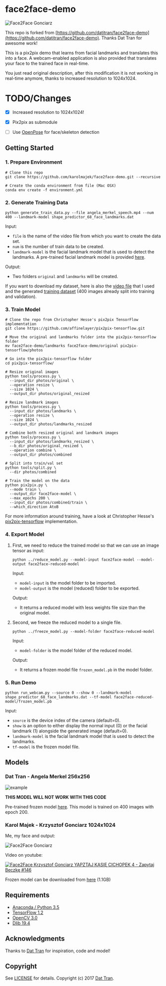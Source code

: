 # face2face-demo


![Face2Face Gonciarz](zapytaj-beczke.gif)

This repo is forked from [https://github.com/datitran/face2face-demo](https://github.com/datitran/face2face-demo). Thanks Dat Tran for awesome work!

This is a pix2pix demo that learns from facial landmarks and translates this into a face. A webcam-enabled application is also provided that translates your face to the trained face in real-time.

You just read original description, after this modification it is not working in real-time anymore, thanks to increased resolution to 1024x1024.

# TODO/Changes

- [x] Increased resolution to 1024x1024!
- [x] Pix2pix as submodule
- [ ] Use [OpenPose](https://github.com/CMU-Perceptual-Computing-Lab/openpose) for face/skeleton detection


## Getting Started

### 1. Prepare Environment

```
# Clone this repo
git clone https://github.com/karolmajek/face2face-demo.git --recursive

# Create the conda environment from file (Mac OSX)
conda env create -f environment.yml
```

### 2. Generate Training Data

```
python generate_train_data.py --file angela_merkel_speech.mp4 --num 400 --landmark-model shape_predictor_68_face_landmarks.dat
```

Input:

- `file` is the name of the video file from which you want to create the data set.
- `num` is the number of train data to be created.
- `landmark-model` is the facial landmark model that is used to detect the landmarks. A pre-trained facial landmark model is provided [here](http://dlib.net/files/shape_predictor_68_face_landmarks.dat.bz2).

Output:

- Two folders `original` and `landmarks` will be created.

If you want to download my dataset, here is also the [video file](https://u7410512.dl.dropboxusercontent.com/u/7410512/face2face-demo/angela_merkel_speech.mp4) that I used and the generated [training dataset](https://u7410512.dl.dropboxusercontent.com/u/7410512/face2face-demo/dataset.zip) (400 images already split into training and validation).

### 3. Train Model

```
# Clone the repo from Christopher Hesse's pix2pix TensorFlow implementation
git clone https://github.com/affinelayer/pix2pix-tensorflow.git

# Move the original and landmarks folder into the pix2pix-tensorflow folder
mv face2face-demo/landmarks face2face-demo/original pix2pix-tensorflow/photos

# Go into the pix2pix-tensorflow folder
cd pix2pix-tensorflow/

# Resize original images
python tools/process.py \
  --input_dir photos/original \
  --operation resize \
  --size 1024 \
  --output_dir photos/original_resized

# Resize landmark images
python tools/process.py \
  --input_dir photos/landmarks \
  --operation resize \
  --size 1024 \
  --output_dir photos/landmarks_resized

# Combine both resized original and landmark images
python tools/process.py \
  --input_dir photos/landmarks_resized \
  --b_dir photos/original_resized \
  --operation combine \
  --output_dir photos/combined

# Split into train/val set
python tools/split.py \
  --dir photos/combined

# Train the model on the data
python pix2pix.py \
  --mode train \
  --output_dir face2face-model \
  --max_epochs 200 \
  --input_dir photos/combined/train \
  --which_direction AtoB
```

For more information around training, have a look at Christopher Hesse's [pix2pix-tensorflow](https://github.com/affinelayer/pix2pix-tensorflow) implementation.

### 4. Export Model

1. First, we need to reduce the trained model so that we can use an image tensor as input:
    ```
    python ../reduce_model.py --model-input face2face-model --model-output face2face-reduced-model
    ```

    Input:

    - `model-input` is the model folder to be imported.
    - `model-output` is the model (reduced) folder to be exported.

    Output:

    - It returns a reduced model with less weights file size than the original model.

2. Second, we freeze the reduced model to a single file.
    ```
    python ../freeze_model.py --model-folder face2face-reduced-model
    ```

    Input:

    - `model-folder` is the model folder of the reduced model.

    Output:

    - It returns a frozen model file `frozen_model.pb` in the model folder.

### 5. Run Demo

```
python run_webcam.py --source 0 --show 0 --landmark-model shape_predictor_68_face_landmarks.dat --tf-model face2face-reduced-model/frozen_model.pb
```

Input:

- `source` is the device index of the camera (default=0).
- `show` is an option to either display the normal input (0) or the facial landmark (1) alongside the generated image (default=0).
- `landmark-model` is the facial landmark model that is used to detect the landmarks.
- `tf-model` is the frozen model file.



## Models

### Dat Tran - Angela Merkel 256x256

![example](example.gif)

**THIS MODEL WILL NOT WORK WITH THIS CODE**

Pre-trained frozen model [here](https://dl.dropboxusercontent.com/s/rzfaoeb3e2ta343/face2face_model_epoch_200.zip). This model is trained on 400 images with epoch 200.

### Karol Majek - Krzysztof Gonciarz 1024x1024

Me, my face and output:

![Face2Face Gonciarz](example-gonciarz.gif)


Video on youtube:

[![Face2Face Krzysztof Gonciarz YAPZTAJ KASIĘ CICHOPEK 4 - Zapytaj Beczkę #146](http://img.youtube.com/vi/v5VDJKCrP6A/0.jpg)](http://www.youtube.com/watch?v=v5VDJKCrP6A)

Frozen model can be downloaded from [here](https://goo.gl/8BgnXA) (1.1GB)

## Requirements
- [Anaconda / Python 3.5](https://www.continuum.io/downloads)
- [TensorFlow 1.2](https://www.tensorflow.org/)
- [OpenCV 3.0](http://opencv.org/)
- [Dlib 19.4](http://dlib.net/)

## Acknowledgments

Thanks to [Dat Tran](http://www.dat-tran.com/) for inspiration, code and model!

## Copyright

See [LICENSE](LICENSE) for details.
Copyright (c) 2017 [Dat Tran](http://www.dat-tran.com/).
